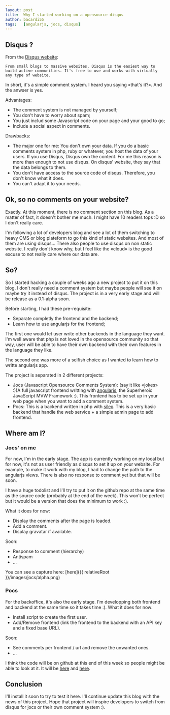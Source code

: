 ```yaml
---
layout: post
title:  Why I started working on a opensource disqus
author: bacardi55
tags:   [angularjs, jocs, disqus]
---
```


## Disqus ?
From the [Disqus website](https://disqus.com "disqus"):

`From small blogs to massive websites, Disqus is the easiest way to build active communities.
It's free to use and works with virtually any type of website.`

In short, it's a simple comment system. I heard you saying «that's it?». And the anwser is yes.

Advantages:

- The comment system is not managed by yourself;
- You don't have to worry about spam;
- You just includ some Javascript code on your page and your good to go;
- Include a social aspect in comments.


Drawbacks:

- The major one for me: You don't own your data. If you do a basic comments system in php, ruby or whatever, you host the data of your users. If you use Disqus, Disqus own the content. For me this reason is more than enough to not use disqus. On disqus' website, they say that the data belongs to them.
- You don't have access to the source code of disqus. Therefore, you don't know what it does.
- You can't adapt it to your needs.


## Ok, so no comments on your website?
Exactly. At this moment, there is no comment section on this blog. As a matter of fact, it doesn't bother me much. I might have 10 readers tops :D so I don't really care.

I'm following a lot of developers blog and see a lot of them switching to heavy CMS or blog plateform to go this kind of static websites. And most of them are using disqus… There also people to use disqus on non static website. I really don't know why, but I feel like the «cloud» is the good excuse to not really care where our data are.


## So?

So I started hacking a couple of weeks ago a new project to put it on this blog. I don't really need a comment system but maybe people will see it on maybe try it instead of disqus. The project is in a very early stage and will be release as a 0.1-alpha soon.

Before starting, I had these pre-requisite:

- Separate completly the frontend and the backend;
- Learn how to use angularjs for the frontend;

The first one would let user write other backends in the language they want. I'm well aware that php is not loved in the opensource community so that way, user will be able to have their own backend with their own features in the language they like.

The second one was more of a selfish choice as I wanted to learn how to writte angularjs app.

The project is separated in 2 different projects:


- Jocs (Javascript Opensource Comments System): (say it like «jokes» :))A full javascript frontend writting with [angularjs](http://angularjs.org/ "angularjs"), the Superheroic JavaScript MVW Framework :). This frontend has to be set up in your web page when you want to add a comment system.
- Pocs: This is a backend written in php with [silex](http://silex.sensio.org). This is a very basic backend that handle the web service + a simple admin page to add frontend.


## Where am I?
### Jocs' on me

For now, I'm in the early stage. The app is currently working on my local but for now, it's not as user friendly as disqus to set it up on your website.
For example, to make it work with my blog, I had to change the path to the angularjs views. There is also no response to comment yet but that will be soon.

I have a huge todolist and I'll try to put it on the github repo at the same time as the source code (probably at the end of the week).
This won't be perfect but it would be a version that does the minimum to work :).

What it does for now:

- Display the comments after the page is loaded.
- Add a comment.
- Display gravatar if available.

Soon:

- Response to comment (hierarchy)
- Antispam
- …

You can see a capture here:
[here]({{ relativeRoot }}/images/jocs/alpha.png)

### Pocs

For the backoffice, it's also the early stage. I'm developping both frontend and backend at the same time so it takes time :).
What it does for now:

- Install script to create the first user.
- Add/Remove frontend (link the frontend to the backend with an API key and a fixed base URL).

Soon:

- See comments per frontend / url and remove the unwanted ones.
- …

I think the code will be on github at this end of this week so people might be able to look at it.
It will be [here](http://github.com/bacardi55/jocs "jocs") and [here](http://github.com/bacardi55/pocs "pocs").

## Conclusion

I'll install it soon to try to test it here. I'll continue update this blog with the news of this project.
Hope that project will inspire developers to switch from disqus for jocs or their own comment system :).

